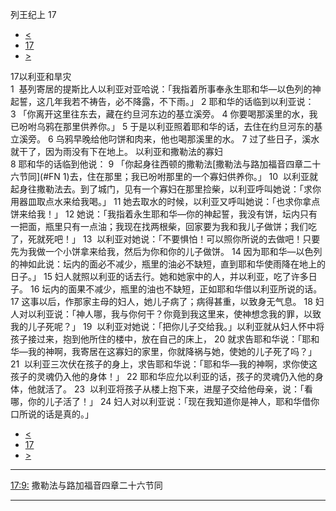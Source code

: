 ﻿





 列王纪上 17




* [<](bible/1KI16.md)
* [17](bible/1KI.md)
* [>](bible/1KI18.md)



 
17以利亚和旱灾  
1  基列寄居的提斯比人以利亚对亚哈说：「我指着所事奉永生耶和华—以色列的神起誓，这几年我若不祷告，必不降露，不下雨。」 
2 耶和华的话临到以利亚说： 
3 「你离开这里往东去，藏在约旦河东边的基立溪旁。 
4 你要喝那溪里的水，我已吩咐乌鸦在那里供养你。」 
5 于是以利亚照着耶和华的话，去住在约旦河东的基立溪旁。 
6 乌鸦早晚给他叼饼和肉来，他也喝那溪里的水。 
7 过了些日子，溪水就干了，因为雨没有下在地上。 以利亚和撒勒法的寡妇  
8 耶和华的话临到他说： 
9 「你起身往西顿的撒勒法[撒勒法与路加福音四章二十六节同](#FN 1)去，住在那里；我已吩咐那里的一个寡妇供养你。」 
10  以利亚就起身往撒勒法去。到了城门，见有一个寡妇在那里捡柴，以利亚呼叫她说：「求你用器皿取点水来给我喝。」 
11 她去取水的时候，以利亚又呼叫她说：「也求你拿点饼来给我！」 
12 她说：「我指着永生耶和华—你的神起誓，我没有饼，坛内只有一把面，瓶里只有一点油；我现在找两根柴，回家要为我和我儿子做饼；我们吃了，死就死吧！」 
13  以利亚对她说：「不要惧怕！可以照你所说的去做吧！只要先为我做一个小饼拿来给我，然后为你和你的儿子做饼。 
14 因为耶和华—以色列的神如此说：坛内的面必不减少，瓶里的油必不缺短，直到耶和华使雨降在地上的日子。」 
15 妇人就照以利亚的话去行。她和她家中的人，并以利亚，吃了许多日子。 
16 坛内的面果不减少，瓶里的油也不缺短，正如耶和华借以利亚所说的话。  
17 这事以后，作那家主母的妇人，她儿子病了；病得甚重，以致身无气息。 
18 妇人对以利亚说：「神人哪，我与你何干？你竟到我这里来，使神想念我的罪，以致我的儿子死呢？」 
19  以利亚对她说：「把你儿子交给我。」以利亚就从妇人怀中将孩子接过来，抱到他所住的楼中，放在自己的床上， 
20 就求告耶和华说：「耶和华—我的神啊，我寄居在这寡妇的家里，你就降祸与她，使她的儿子死了吗？」 
21  以利亚三次伏在孩子的身上，求告耶和华说：「耶和华—我的神啊，求你使这孩子的灵魂仍入他的身体！」 
22 耶和华应允以利亚的话，孩子的灵魂仍入他的身体，他就活了。 
23  以利亚将孩子从楼上抱下来，进屋子交给他母亲，说：「看哪，你的儿子活了！」 
24 妇人对以利亚说：「现在我知道你是神人，耶和华借你口所说的话是真的。」 
* [<](bible/1KI16.md)
* [17](bible/1KI.md)
* [>](bible/1KI18.md)





---


[17:9:](#V9)
撒勒法与路加福音四章二十六节同




---









